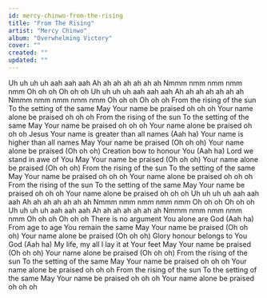```yaml
---
id: mercy-chinwo-from-the-rising
title: "From The Rising"
artist: "Mercy Chinwo"
album: "Overwhelming Victory"
cover: ""
created: ""
updated: ""
---
```


Uh uh uh uh aah aah aah
Ah ah ah ah ah ah ah
Nmmm nmm nmm nmm nmm
Oh oh oh
Oh oh oh
Uh uh uh uh aah aah aah
Ah ah ah ah ah ah ah
Nmmm nmm nmm nmm nmm
Oh oh oh
Oh oh oh
From the rising of the sun
To the setting of the same
May Your name be praised oh oh oh
Your name alone be praised oh oh oh
From the rising of the sun
To the setting of the same
May Your name be praised oh oh oh
Your name alone be praised oh oh oh
Jesus Your name is greater than all names (Aah ha)
Your name is higher than all names
May Your name be praised (Oh oh oh)
Your name alone be praised (Oh oh oh)
Creation bow to honour You (Aah ha)
Lord we stand in awe of You
May Your name be praised (Oh oh oh)
Your name alone be praised (Oh oh oh)
From the rising of the sun
To the setting of the same
May Your name be praised oh oh oh
Your name alone be praised oh oh oh
From the rising of the sun
To the setting of the same
May Your name be praised oh oh oh
Your name alone be praised oh oh oh
Uh uh uh uh aah aah aah
Ah ah ah ah ah ah ah
Nmmm nmm nmm nmm nmm
Oh oh oh
Oh oh oh
Uh uh uh uh aah aah aah
Ah ah ah ah ah ah ah
Nmmm nmm nmm nmm nmm
Oh oh oh
Oh oh oh
There is no argument You alone are God (Aah ha)
From age to age You remain the same
May Your name be praised (Oh oh oh)
Your name alone be praised (Oh oh oh)
Glory honour belongs to You God (Aah ha)
My life, my all I lay it at Your feet
May Your name be praised (Oh oh oh)
Your name alone be praised (Oh oh oh)
From the rising of the sun
To the setting of the same
May Your name be praised oh oh oh
Your name alone be praised oh oh oh
From the rising of the sun
To the setting of the same
May Your name be praised oh oh oh
Your name alone be praised oh oh oh